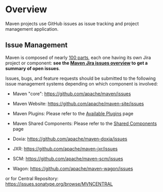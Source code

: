 # Overview

<!--
Licensed to the Apache Software Foundation (ASF) under one
or more contributor license agreements.  See the NOTICE file
distributed with this work for additional information
regarding copyright ownership.  The ASF licenses this file
to you under the Apache License, Version 2.0 (the
"License"); you may not use this file except in compliance
with the License.  You may obtain a copy of the License at

http://www.apache.org/licenses/LICENSE-2.0

Unless required by applicable law or agreed to in writing,
software distributed under the License is distributed on an
"AS IS" BASIS, WITHOUT WARRANTIES OR CONDITIONS OF ANY
KIND, either express or implied.  See the License for the
specific language governing permissions and limitations
under the License.
-->

Maven projects use GitHub issues as issue tracking and project management application.

## Issue Management

Maven is composed of nearly [100 parts](/scm.html#Maven_Sources_Overview), each one having its own Jira project or component:
**see the [Maven Jira issues overview](https://cwiki.apache.org/confluence/display/MAVEN/JIRA+to+GitHub+Issues+switching) to get a summary of open issues**.

Issues, bugs, and feature requests should be submitted to the following
issue management systems depending on which component is involved:

* Maven "core": <https://github.com/apache/maven/issues>

* Maven Website: <https://github.com/apache/maven-site/issues>

* Maven Plugins: Please refer to the [Available Plugins](./plugins/index.html) page

* Maven Shared Components: Please refer to the [Shared Components](./shared/index.html) page

* Doxia: <https://github.com/apache/maven-doxia/issues>

* JXR: <https://github.com/apache/maven-jxr/issues>

* SCM: <https://github.com/apache/maven-scm/issues>

* Wagon: <https://github.com/apache/maven-wagon/issues>

or for Central Repository: <https://issues.sonatype.org/browse/MVNCENTRAL>
